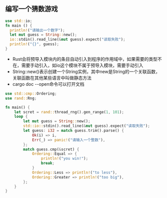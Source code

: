 ## 编写一个猜数游戏
```rust
use std::io;
fn main () {
  println!("请输出一个数字");
  let mut guess = String::new();
  io::stdin().read_line(&mut guess).expect("读取失败");
  println!("{}", guess);
}
```
+ Rust会将预导入模块内的条目自动引入到程序的作用域中，如果需要的类型不在，需要手动引入，如io这个模块不属于预导入模块，需要手动引入
+ String::new()表示创建一个String实例，其中new是String的一个关联函数，关联函数在其他某些语言中叫做静态方法
+ cargo doc --open命令可以打开文档

```rust
use std::cmp::Ordering;
use rand::Rng;

fn main() {
    let scret = rand::thread_rng().gen_range(1, 101);
    loop {
        let mut guess = String::new();
        std::io::stdin().read_line(&mut guess).expect("读取失败");
        let guess: i32 = match guess.trim().parse() {
            Ok(i) => i,
            Err(_) => panic!("请输入一个整数"),
        };
        match guess.cmp(&scret) {
            Ordering::Equal => {
                println!("you win!");
                break;
            }
            Ordering::Less => println!("to less"),
            Ordering::Greater => println!("too big"),
        };
    }
}
```